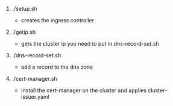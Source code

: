1. ./setup.sh
    - creates the ingress controller

2. ./getip.sh
    - gets the cluster ip you need to put in dns-record-set.sh

3. ./dns-record-set.sh
    - add a record to the dns zone

4. ./cert-manager.sh
    - install the cert-manager on the cluster and applies cluster-issuer.yaml

